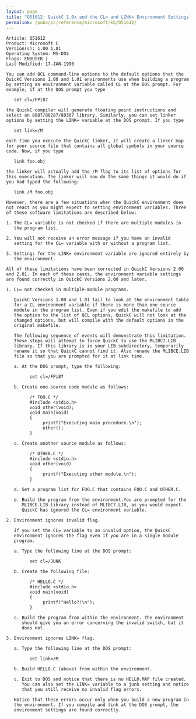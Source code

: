 ```yaml
---
layout: page
title: "Q51612: QuickC 1.0x and the CL= and LINK= Environment Settings"
permalink: /pubs/pc/reference/microsoft/kb/Q51612/
---
```


	Article: Q51612
	Product: Microsoft C
	Version(s): 1.00 1.01
	Operating System: MS-DOS
	Flags: ENDUSER |
	Last Modified: 17-JAN-1990
	
	You can add QCL command-line options to the default options that the
	QuickC Versions 1.00 and 1.01 environments use when building a program
	by setting an environment variable called CL at the DOS prompt. For
	example, if at the DOS prompt you type
	
	   set cl=/FPi87
	
	the QuickC compiler will generate floating point instructions and
	select an 8087/80287/80387 library. Similarly, you can set linker
	options by setting the LINK= variable at the DOS prompt. If you type
	
	   set link=/M
	
	each time you execute the QuickC linker, it will create a linker map
	for your source file that contains all global symbols in your source
	code. Now, if you type
	
	   link foo.obj
	
	the linker will actually add the /M flag to its list of options for
	this execution. The linker will now do the same things it would do if
	you had typed the following:
	
	   link /M foo.obj
	
	However, there are a few situations when the QuickC environment does
	not react as you might expect to setting environment variables. Three
	of these software limitations are described below:
	
	1. The CL= variable is not checked if there are multiple modules in
	   the program list.
	
	2. You will not receive an error message if you have an invalid
	   setting for the CL= variable with or without a program list.
	
	3. Settings for the LINK= environment variable are ignored entirely by
	   the environment.
	
	All of these limitations have been corrected in QuickC Versions 2.00
	and 2.01. In each of these cases, the environment variable settings
	are found correctly in QuickC Versions 2.00 and later.
	
	1. CL= not checked in multiple-module programs.
	
	   QuickC Versions 1.00 and 1.01 fail to look at the environment table
	   for a CL environment variable if there is more than one source
	   module in the program list. Even if you edit the makefile to add
	   the option to the list of QCL options, QuickC will not look at the
	   changed options, but will compile with the default options in the
	   original makefile.
	
	   The following sequence of events will demonstrate this limitation.
	   These steps will attempt to force QuickC to use the MLIBC7.LIB
	   library. If this library is in your LIB subdirectory, temporarily
	   rename it so that QuickC cannot find it. Also rename the MLIBCE.LIB
	   file so that you are prompted for it at link time.
	
	   a. At the DOS prompt, type the following:
	
	         set cl=/FPi87
	
	   b. Create one source code module as follows:
	
	         /* FOO.C */
	         #include <stdio.h>
	         void other(void);
	         void main(void)
	         {
	              printf("Executing main procedure.\n");
	              other();
	         }
	
	   c. Create another source module as follows:
	
	         /* OTHER.C */
	         #include <stdio.h>
	         void other(void)
	         {
	              printf("Executing other module.\n");
	         }
	
	   d. Set a program list for FOO.C that contains FOO.C and OTHER.C.
	
	   e. Build the program from the environment.You are prompted for the
	      MLIBCE.LIB library instead of MLIBC7.LIB, as you would expect.
	      QuickC has ignored the CL= environment variable.
	
	2. Environment ignores invalid flag.
	
	   If you set the CL= variable to an invalid option, the QuickC
	   environment ignores the flag even if you are in a single module
	   program.
	
	   a. Type the following line at the DOS prompt:
	
	         set cl=/JUNK
	
	   b. Create the following file:
	
	         /* HELLO.C */
	         #include <stdio.h>
	         void main(void)
	         {
	              printf("Hello?!\n");
	         }
	
	   c. Build the program from within the environment. The environment
	      should give you an error concerning the invalid switch, but it
	      does not.
	
	3. Environment ignores LINK= flag.
	
	   a. Type the following line at the DOS prompt:
	
	         set link=/M
	
	   b. Build HELLO.C (above) from within the environment.
	
	   c. Exit to DOS and notice that there is no HELLO.MAP file created.
	      You can also set the LINK= variable to a junk setting and notice
	      that you still receive no invalid flag errors.
	
	   Notice that these errors occur only when you build a new program in
	   the environment. If you compile and link at the DOS prompt, the
	   environment settings are found correctly.
